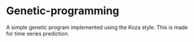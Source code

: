# Genetic-programming

A simple genetic program implemented using the Koza style. This is made for time series prediction.

